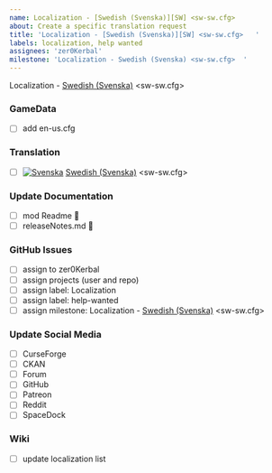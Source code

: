 ```yaml
---
name: Localization - [Swedish (Svenska)][SW] <sw-sw.cfg>   
about: Create a specific translation request
title: 'Localization - [Swedish (Svenska)][SW] <sw-sw.cfg>   '
labels: localization, help wanted
assignees: 'zer0Kerbal'
milestone: 'Localization - Swedish (Svenska) <sw-sw.cfg>  '
---
```


Localization - [Swedish (Svenska)][SW] <sw-sw.cfg>    

### GameData

- [ ] add en-us.cfg  

### Translation

- [ ] [![Svenska][SW]][SW] [Swedish (Svenska)][SW] <sw-sw.cfg>  

[SW]: https://raw.githubusercontent.com/zer0Kerbal/zer0Kerbal/zed'K/Localization/img/Swedish-flag-sm.png "Svenska" 

### Update Documentation

- [ ]  mod Readme 🔢 
- [ ]  releaseNotes.md 🧾 

### GitHub Issues

- [ ] assign to zer0Kerbal
- [ ] assign projects (user and repo)
- [ ] assign label: Localization
- [ ] assign label: help-wanted
- [ ] assign milestone: Localization - [Swedish (Svenska)][SW] <sw-sw.cfg>

### Update Social Media

- [ ] CurseForge
- [ ] CKAN
- [ ] Forum
- [ ] GitHub
- [ ] Patreon
- [ ] Reddit
- [ ] SpaceDock

### Wiki

- [ ] update localization list 
  
<!-- Localization -->
[URL:lclztn]: https://github.com/zer0Kerbal/lclztn/blob/master/readme.md "Localization" 
[URL:qs]: https://github.com/zer0Kerbal/lclztn/blob/master/quickstart.md "Quick Start" 